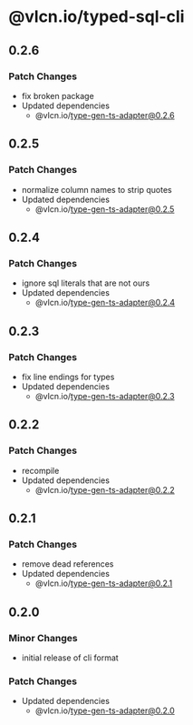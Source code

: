 # @vlcn.io/typed-sql-cli

## 0.2.6

### Patch Changes

- fix broken package
- Updated dependencies
  - @vlcn.io/type-gen-ts-adapter@0.2.6

## 0.2.5

### Patch Changes

- normalize column names to strip quotes
- Updated dependencies
  - @vlcn.io/type-gen-ts-adapter@0.2.5

## 0.2.4

### Patch Changes

- ignore sql literals that are not ours
- Updated dependencies
  - @vlcn.io/type-gen-ts-adapter@0.2.4

## 0.2.3

### Patch Changes

- fix line endings for types
- Updated dependencies
  - @vlcn.io/type-gen-ts-adapter@0.2.3

## 0.2.2

### Patch Changes

- recompile
- Updated dependencies
  - @vlcn.io/type-gen-ts-adapter@0.2.2

## 0.2.1

### Patch Changes

- remove dead references
- Updated dependencies
  - @vlcn.io/type-gen-ts-adapter@0.2.1

## 0.2.0

### Minor Changes

- initial release of cli format

### Patch Changes

- Updated dependencies
  - @vlcn.io/type-gen-ts-adapter@0.2.0
